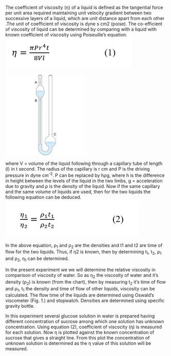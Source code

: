 The coefficient of viscosity (η) of a liquid is defined as the tangential force per unit area required maintaining unit velocity gradient between two successive layers of a liquid, which are unit distance apart from each other .The unit of coefficient of viscosity is dyne s cm</sup>2</sup> (poise). The co-efficient of viscosity of liquid can be determined by comparing with a liquid with known coefficient of viscosity using Poiseuille’s equation.<br>
<centre><img src="images/t1.PNG"></centre><br><br>
<img src="images/img0.jpg" width="250" height="250" alt=""><br>

where V = volume of the liquid following through a capillary tube of length (l) in t second. The radius of the capillary is r cm and P is the driving pressure in dyne cm<sup>-2</sup>. P can be replaced by hρg, where h is the difference in height between the levels of the liquid in the two limbs, g = acceleration due to gravity and ρ is the density of the liquid. Now if the same capillary and the same volume of liquids are used, then for the two liquids the following equation can be deduced.<br>
<img src="images/t2.PNG"><br><br>
In the above equation, ρ<sub>1</sub> and ρ<sub>2</sub> are the densities and  t1 and t2 are time of flow for the two liquids. Thus, if η2 is known, then by determining t<sub>1</sub>, t<sub>2</sub>, ρ<sub>1</sub> and ρ<sub>2</sub>, η<sub>1</sub> can be determined.<br>

In the present experiment we we will determine the relative viscosity in comparison of viscosity of water. So as η<sub>2</sub> the viscosity of water and it’s density (ρ<sub>2</sub>) is known (from the chart), then by measuring t<sub>2</sub> it’s time of flow and ρ<sub>1</sub>, t<sub>1</sub> the density and time of flow of other liquids, viscosity can be calculated. The flow time of the liquids are determined using Oswald’s viscometer (Fig. 1.) and stopwatch. Densities are determined using specific gravity bottle. <br>

In this experiment several glucose solution in water is prepared having different concentration of sucrose among which one solution has unknown concentration. Using equation (2), coefficient of viscocity (η) is measured for each solution. Now η is plotted against the known concentration of sucrose that gives a straight line. From this plot the concentration of unknown solution is determined as the η value of this solution will be measured.

